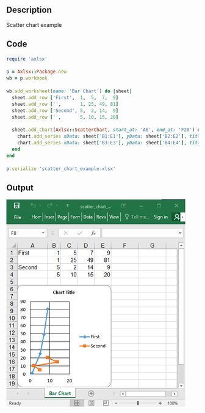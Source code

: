 ## Description

Scatter chart example

## Code

```ruby
require 'axlsx'

p = Axlsx::Package.new
wb = p.workbook

wb.add_worksheet(name: 'Bar Chart') do |sheet|
  sheet.add_row ['First',  1,  5,  7,  9]
  sheet.add_row ['',       1, 25, 49, 81]
  sheet.add_row ['Second', 5,  2, 14,  9]
  sheet.add_row ['',       5, 10, 15, 20]

  sheet.add_chart(Axlsx::ScatterChart, start_at: 'A6', end_at: 'F20') do |chart|
    chart.add_series xData: sheet['B1:E1'], yData: sheet['B2:E2'], title: sheet['A1']
    chart.add_series xData: sheet['B3:E3'], yData: sheet['B4:E4'], title: sheet['A3']
  end
end

p.serialize 'scatter_chart_example.xlsx'
```

## Output

![Output](images/scatter_chart_example.png "Output")
